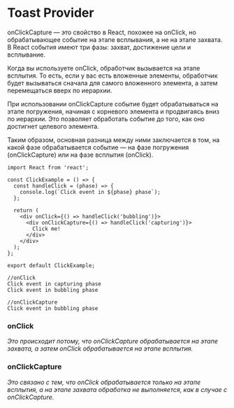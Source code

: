 # Toast Provider

onClickCapture — это свойство в React, похожее на onClick, но обрабатывающее событие на этапе всплывания, а не на этапе захвата. В React события имеют три фазы: захват, достижение цели и всплывание.

Когда вы используете onClick, обработчик вызывается на этапе всплытия. То есть, если у вас есть вложенные элементы, обработчик будет вызываться сначала для самого вложенного элемента, а затем перемещаться вверх по иерархии.

При использовании onClickCapture событие будет обрабатываться на этапе погружения, начиная с корневого элемента и продвигаясь вниз по иерархии. Это позволяет обработать событие до того, как оно достигнет целевого элемента.

Таким образом, основная разница между ними заключается в том, на какой фазе обрабатывается событие — на фазе погружения (onClickCapture) или на фазе всплытия (onClick).

```
import React from 'react';

const ClickExample = () => {
  const handleClick = (phase) => {
    console.log(`Click event in ${phase} phase`);
  };

  return (
    <div onClick={() => handleClick('bubbling')}>
      <div onClickCapture={() => handleClick('capturing')}>
        Click me!
      </div>
    </div>
  );
};

export default ClickExample;

//onClick 
Click event in capturing phase
Click event in bubbling phase

//onClickCapture
Click event in bubbling phase
```

### onClick 
*Это происходит потому, что onClickCapture обрабатывается на этапе захвата, а затем onClick обрабатывается на этапе всплытия.*

### onClickCapture
*Это связано с тем, что onClick обрабатывается только на этапе всплытия, а на этапе захвата обработка не выполняется, как в случае с onClickCapture.*